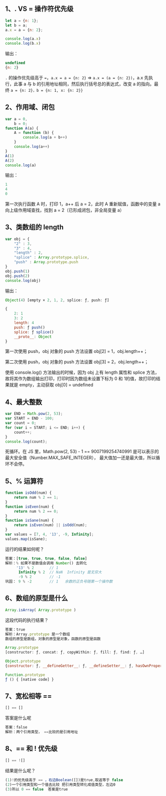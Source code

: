 ## 1、. VS = 操作符优先级

```js
let a = {n: 1};
let b = a;
a.x = a = {n: 2};

console.log(a.x)
console.log(b.x)
```

输出：

```js
undefined
{n: 2}
```

`.` 的操作优先级高于 `=`，`a.x = a = {n: 2}` => `a.x = (a = {n: 2})`，a.x 先执行，此事 a 与 b 的引用地址相同，然后执行括号总的表达式，改变 a 的指向。最终 `a = {n: 2}，b = {n: 1, x: {n: 2}}`

## 2、作用域、闭包

```js
var a = 0,  
	b = 0;
function A(a) {
    A = function (b) {
    	console.log(a + b++)
    }
	console.log(a++)
}
A(1)
A(2)
console.log(a)
```

输出：

```js
1
4
0
```

第一次执行函数 A 时，打印 1，a++ 后 a = 2，此时 A 重新赋值，函数中的变量 a 向上级作用域查找，找到 a = 2（已形成闭包，非全局变量 a）

## 3、类数组的 length

```js
var obj = {
    "2" : 3,
    "3" : 4,
    "length" : 2,
    "splice" : Array.prototype.splice,
    "push" : Array.prototype.push
}
obj.push(1)
obj.push(2)
console.log(obj)
```

输出：

```js
Object(4) [empty × 2, 1, 2, splice: ƒ, push: ƒ]

{
    2: 1
    3: 2
    length: 4
    push: ƒ push()
    splice: ƒ splice()
    __proto__: Object
}
```

第一次使用 push，obj 对象的 push 方法设置 obj[2] = 1，obj.length++；

第二次使用 push，obj 对象的 push 方法设置 obj[3] = 2，obj.length++；

使用 console.log() 方法输出的时候，因为 obj 上有 length 属性和 splice 方法，故将其作为数组输出打印，打印时因为数组未设置下标为 0 和  1的值，故打印的结果就是 empty，主动获取 obj[0] = undefined

## 4、最大整数

```js
var END = Math.pow(2, 53);
var START = END - 100;
var count = 0;
for (var i = START; i <= END; i++) {
    count++;
}
console.log(count);
```

死循环。在 JS 里，Math.pow(2, 53)  - 1 == 9007199254740991 是可以表示的最大安全值（Number.MAX_SAFE_INTEGER）， 最大值加一还是最大值，所以循环不会停。

## 5、% 运算符

```js
function isOdd(num) {
    return num % 2 == 1;
}
function isEven(num) {
    return num % 2 == 0;
}
function isSane(num) {
    return isEven(num) || isOdd(num);
}
var values = [7, 4, '13', -9, Infinity];
values.map(isSane);
```

运行的结果如何呢？

```js
答案：[true, true, true, false, false]
解析：% 如果不是数值会调用 Number() 去转化
     '13' % 2       // 1
      Infinity % 2  // NaN  Infinity 是无穷大
      -9 % 2        // -1
巩固： 9 % -2        // 1   余数的正负号随第一个操作数
```

## 6、数组的原型是什么

```js
Array.isArray( Array.prototype )
```

这段代码的执行结果？

```js
答案：true
解析：Array.prototype 是一个数组
数组的原型是数组，对象的原型是对象，函数的原型是函数

Array.prototype
[constructor: ƒ, concat: ƒ, copyWithin: ƒ, fill: ƒ, find: ƒ, …]

Object.prototype
{constructor: ƒ, __defineGetter__: ƒ, __defineSetter__: ƒ, hasOwnProperty: ƒ, __lookupGetter__: ƒ, …}

Function.prototype
ƒ () { [native code] }
```

## 7、宽松相等 ==

```js
[] == []
```

答案是什么呢

```js
答案：false
解析：两个引用类型， ==比较的是引用地址
```

## 8、== 和 ! 优先级

```js
[] == ![] 
```

结果是什么呢？

```js
(1)!的优先级高于 == ，右边Boolean([])是true,取返等于 false
(2)一个引用类型和一个值去比较 把引用类型转化成值类型，左边0
(3)所以 0 == false  答案是true
```